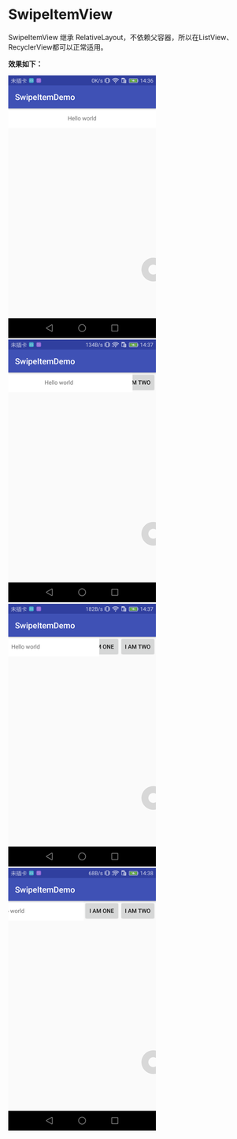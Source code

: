 # SwipeItemView

SwipeItemView 继承 RelativeLayout，不依赖父容器，所以在ListView、RecyclerView都可以正常适用。

**效果如下：**

![image](https://github.com/Drolmen/SwipeItemView/blob/master/picture/swipe_begin.png?raw=true) 
![image](https://github.com/Drolmen/SwipeItemView/blob/master/picture/swipe_moving_1.png?raw=true) 
![image](https://github.com/Drolmen/SwipeItemView/blob/master/picture/swipe_moving_2.png?raw=true) 
![image](https://github.com/Drolmen/SwipeItemView/blob/master/picture/swipe_expand.png?raw=true) 

